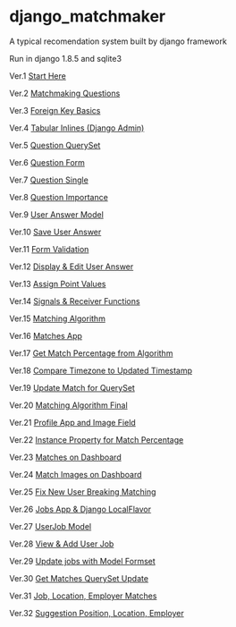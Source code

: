 django_matchmaker
=================

A typical recomendation system built by django framework

Run in django 1.8.5 and sqlite3

Ver.1   [Start Here](../../tree/6931ec46ba14d80b564e245ff13abdad215fde5e)

Ver.2   [Matchmaking Questions](../../tree/a3f9c6729ba1b02f4ad7efac856b1cf2852bd7bb)

Ver.3   [Foreign Key Basics](../../tree/021399f6093481c7265ba0b7b4b2ce02db61ade6)

Ver.4   [Tabular Inlines (Django Admin)](../../tree/d343a4f9a46ede41eb58d106d231e1ae90e55147)

Ver.5   [Question QuerySet](../../tree/7508a041b5ef29c4c61d311351c03d8d703e4c5c)

Ver.6   [Question Form](../../tree/f7c86beedde1416921bd3a1930c040da5ba63a8c)

Ver.7   [Question Single](../../tree/b1843c0eba83b78beae5839748c141678dab60f0)

Ver.8   [Question Importance](../../tree/ca064d120bce583051c58a1c7f16cbf43580a0b1)

Ver.9   [User Answer Model](../../tree/991f87ae4fe588c30d252b452e4e7730455efa2a)

Ver.10   [Save User Answer](../../tree/c5c15882cdc4b977b66b0b121cf944da198d1ad7)

Ver.11   [Form Validation](../../tree/34b0e8822eb17d7fbeee708e947864784d3c77d7)

Ver.12   [Display & Edit User Answer](../../tree/5b99a0ca10f27a3840c44d2d625552c1e5764492)

Ver.13   [Assign Point Values](../../tree/f84879a0474ff6d52e7ab677c7f336c042fd5964)

Ver.14   [Signals & Receiver Functions](../../tree/1d3eb51ecef7fa0b572b1e1df475822494050d2e)

Ver.15   [Matching Algorithm](../../tree/983666bf9820d711bc80103c85a19fc470f63c40)

Ver.16   [Matches App](../../tree/d5b149df96b5036e3b197dfd944daa55cd52f6da)

Ver.17   [Get Match Percentage from Algorithm](../../tree/4054ad5ac5537b14403210ff08765ade68780c4d)

Ver.18   [Compare Timezone to Updated Timestamp](../../tree/b4ff34528fd5402498762da62561f1f92af2c984)

Ver.19   [Update Match for QuerySet](../../tree/e821815cce5d741d81a3aa8ca2d17ba8ab788f9a)

Ver.20   [Matching Algorithm Final](../../tree/7998fc6ef205b20fb633d1fe0da55b970fd85c5b)

Ver.21   [Profile App and Image Field](../../tree/53fcb39d4c16c79d2daf6f8045b07db62e838656)

Ver.22   [Instance Property for Match Percentage](../../tree/3747a934b6a3ed33217295a54aada77f1311d34e)

Ver.23   [Matches on Dashboard](../../tree/91c87d91663ad006feeb0e112fbdd6e33821ade8)

Ver.24   [Match Images on Dashboard](../../tree/e768e701fcf0792dcb543acec7e7122310462c9a)

Ver.25   [Fix New User Breaking Matching](../../tree/a61eabef9fca9335a07c468179dcde01b6fc62b8)

Ver.26   [Jobs App & Django LocalFlavor](../../tree/30a6f5a1f7de5721451072b4865dacc306b24067)

Ver.27   [UserJob Model](../../tree/4dcd9be2b5351395804acd4591c178e56d5e6446)

Ver.28   [View & Add User Job](../../tree/29ef75207f50fb1e2c07d843074973c8ba22c85e)

Ver.29   [Update jobs with Model Formset](../../tree/613f2bd9062d686bd4ad54002c4e9d2ff824caa5)

Ver.30   [Get Matches QuerySet Update](../../tree/b4a1ce262d205cf182ba6a44d394cc5baa6539fd)

Ver.31   [Job, Location, Employer Matches](../../tree/b5690727b69ed9044a1fa3d0b4345df505ef0be9)

Ver.32   [Suggestion Position, Location, Employer](../../tree/34f4f49d0b7e364c9fb6d25de9f6ee247fb091e7)